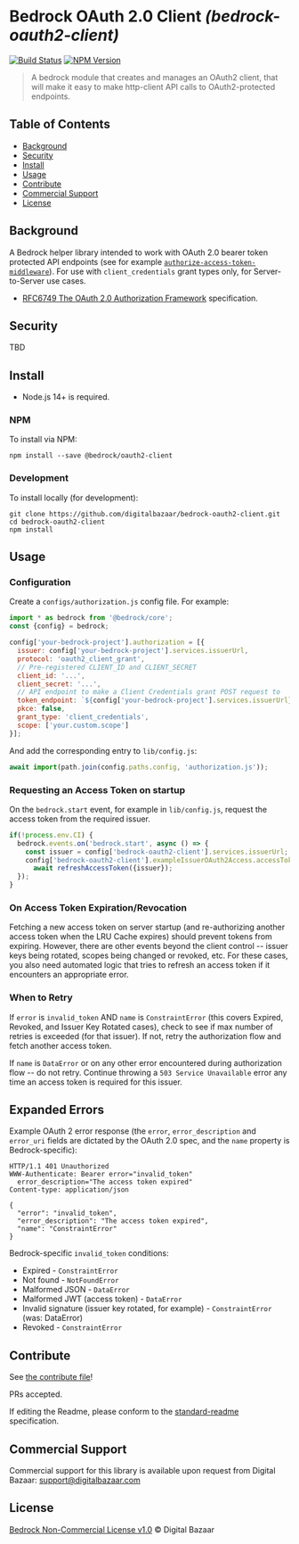 # Bedrock OAuth 2.0 Client _(bedrock-oauth2-client)_

[![Build Status](https://img.shields.io/github/workflow/status/digitalbazaar/bedrock-oauth2-client/Bedrock%20Node.js%20CI)](https://github.com/digitalbazaar/bedrock-oauth2-client/actions?query=workflow%3A%22Bedrock+Node.js+CI%22)
[![NPM Version](https://img.shields.io/npm/v/bedrock-oauth2-client.svg)](https://npm.im/bedrock-oauth2-client)

> A bedrock module that creates and manages an OAuth2 client, that will make it easy to make http-client API calls to OAuth2-protected endpoints.

## Table of Contents

- [Background](#background)
- [Security](#security)
- [Install](#install)
- [Usage](#usage)
- [Contribute](#contribute)
- [Commercial Support](#commercial-support)
- [License](#license)

## Background

A Bedrock helper library intended to work with OAuth 2.0 bearer token protected API endpoints
(see for example [`authorize-access-token-middleware`](https://github.com/digitalbazaar/authorize-access-token-middleware)).
For use with `client_credentials` grant types only, for Server-to-Server use cases.

* [RFC6749 The OAuth 2.0 Authorization Framework](https://datatracker.ietf.org/doc/html/rfc6749) specification.

## Security

TBD

## Install

- Node.js 14+ is required.

### NPM

To install via NPM:

```
npm install --save @bedrock/oauth2-client
```

### Development

To install locally (for development):

```
git clone https://github.com/digitalbazaar/bedrock-oauth2-client.git
cd bedrock-oauth2-client
npm install
```

## Usage

### Configuration

Create a `configs/authorization.js` config file. For example:

```js
import * as bedrock from '@bedrock/core';
const {config} = bedrock;

config['your-bedrock-project'].authorization = [{
  issuer: config['your-bedrock-project'].services.issuerUrl,
  protocol: 'oauth2_client_grant',
  // Pre-registered CLIENT_ID and CLIENT_SECRET
  client_id: '...',
  client_secret: '...',
  // API endpoint to make a Client Credentials grant POST request to
  token_endpoint: `${config['your-bedrock-project'].services.issuerUrl}/token`,
  pkce: false,
  grant_type: 'client_credentials',
  scope: ['your.custom.scope']
}];
```
And add the corresponding entry to `lib/config.js`:

```js
await import(path.join(config.paths.config, 'authorization.js'));
```

### Requesting an Access Token on startup

On the `bedrock.start` event, for example in `lib/config.js`, request the access token from the required issuer.

```js
if(!process.env.CI) {
  bedrock.events.on('bedrock.start', async () => {
    const issuer = config['bedrock-oauth2-client'].services.issuerUrl;
    config['bedrock-oauth2-client'].exampleIssuerOAuth2Access.accessToken =
      await refreshAccessToken({issuer});
  });
}
```

### On Access Token Expiration/Revocation

Fetching a new access token on server startup (and re-authorizing another access token when the LRU Cache expires)
should prevent tokens from expiring. However, there are other events beyond the client control --
issuer keys being rotated, scopes being changed or revoked, etc. For these cases, you also need automated logic that
tries to refresh an access token if it encounters an appropriate error.

### When to Retry

If `error` is `invalid_token` AND `name` is `ConstraintError` (this covers Expired, Revoked, and Issuer Key Rotated
cases), check to see if max number of retries is exceeded (for that issuer). If not, retry the authorization flow and
fetch another access token.

If `name` is `DataError` or on any other error encountered during authorization flow -- do not retry. Continue throwing
a `503 Service Unavailable` error any time an access token is required for this issuer.

## Expanded Errors
Example OAuth 2 error response (the `error`, `error_description` and `error_uri` fields are dictated by the OAuth 2.0
spec, and the `name` property is Bedrock-specific):

```
HTTP/1.1 401 Unauthorized
WWW-Authenticate: Bearer error="invalid_token"
  error_description="The access token expired"
Content-type: application/json

{
  "error": "invalid_token",
  "error_description": "The access token expired",
  "name": "ConstraintError"
}
```

Bedrock-specific `invalid_token` conditions:
* Expired - `ConstraintError`
* Not found - `NotFoundError`
* Malformed JSON - `DataError`
* Malformed JWT (access token) - `DataError`
* Invalid signature (issuer key rotated, for example) - `ConstraintError` (was: DataError)
* Revoked - `ConstraintError`

## Contribute

See [the contribute file](https://github.com/digitalbazaar/bedrock/blob/master/CONTRIBUTING.md)!

PRs accepted.

If editing the Readme, please conform to the
[standard-readme](https://github.com/RichardLitt/standard-readme) specification.

## Commercial Support

Commercial support for this library is available upon request from
Digital Bazaar: support@digitalbazaar.com

## License

[Bedrock Non-Commercial License v1.0](LICENSE.md) © Digital Bazaar
